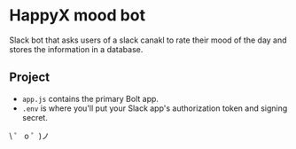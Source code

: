 # HappyX mood bot

Slack bot that asks users of a slack canakl to rate their mood of the day and stores the information in a database.

## Project

- `app.js` contains the primary Bolt app.
- `.env` is where you'll put your Slack app's authorization token and signing secret.

\ ゜ o ゜)ノ
